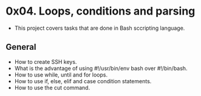 # 0x04. Loops, conditions and parsing
- This project covers tasks that are done in Bash sccripting language.

## General
- How to create SSH keys.
- What is the advantage of using #!/usr/bin/env bash over #!/bin/bash.
- How to use while, until and for loops.
- How to use if, else, elif and case condition statements.
- How to use the cut command.